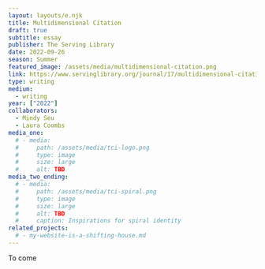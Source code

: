 ```yaml
---
layout: layouts/e.njk
title: Multidimensional Citation
draft: true
subtitle: essay
publisher: The Serving Library
date: 2022-09-26
season: Summer
featured_image: /assets/media/multidimensional-citation.png
link: https://www.servinglibrary.org/journal/17/multidimensional-citation
type: writing
medium:
  - writing
year: ["2022"]
collaborators:
  - Mindy Seu
  - Laura Coombs
media_one:
  # - media:
  #     path: /assets/media/tci-logo.png
  #     type: image
  #     size: large
  #     alt: TBD
media_two_ending:
  # - media:
  #     path: /assets/media/tci-spiral.png
  #     type: image
  #     size: large
  #     alt: TBD
  #     caption: Inspirations for spiral identity
related_projects:
  # - my-website-is-a-shifting-house.md
---
```


To come
